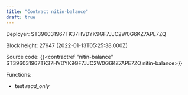 ```yaml
---
title: "Contract nitin-balance"
draft: true
---
```

Deployer: ST396031967TK37HVDYK9GF7JJC2W0G6KZ7APE7ZQ


 



Block height: 27947 (2022-01-13T05:25:38.000Z)

Source code: {{<contractref "nitin-balance" ST396031967TK37HVDYK9GF7JJC2W0G6KZ7APE7ZQ nitin-balance>}}

Functions:

* test _read_only_
